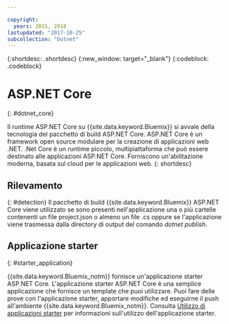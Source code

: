 ```yaml
---

copyright:
  years: 2015, 2018
lastupdated: "2017-10-25"
subcollection: "Dotnet"
---
```


{:shortdesc: .shortdesc}
{:new_window: target="_blank"}
{:codeblock: .codeblock}


# ASP.NET Core
{: #dotnet_core}

Il runtime ASP.NET Core su {{site.data.keyword.Bluemix}} si avvale della tecnologia del pacchetto di build ASP.NET Core. ASP.NET Core
è un framework open source modulare per la creazione di applicazioni web .NET.
.Net Core è un runtime piccolo, multipiattaforma che può essere destinato alle applicazioni ASP.NET Core.
Forniscono un'abilitazione moderna, basata sul cloud per le applicazioni web.
{: shortdesc}

## Rilevamento
{: #detection}
Il pacchetto di build {{site.data.keyword.Bluemix}} ASP.NET Core viene utilizzato se sono presenti nell'applicazione una o più cartelle contenenti un file project.json o almeno un file .cs oppure se l'applicazione viene trasmessa dalla directory di output del comando *dotnet publish*.

## Applicazione starter
{: #starter_application}

{{site.data.keyword.Bluemix_notm}} fornisce un'applicazione starter ASP.NET Core.  L'applicazione starter ASP.NET Core è una semplice applicazione che fornisce un template che puoi utilizzare. Puoi fare delle prove con l'applicazione starter, apportare modifiche ed eseguirne il push
all'ambiente {{site.data.keyword.Bluemix_notm}}.  Consulta [Utilizzo di applicazioni starter](docs/runtimes-common/starter_app_usage.html) per informazioni sull'utilizzo dell'applicazione starter.
